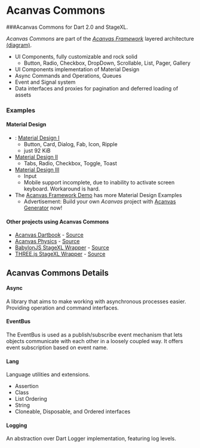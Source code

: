 # Acanvas Commons

###Acanvas Commons for Dart 2.0 and StageXL.

*Acanvas Commons* are part of the *[Acanvas Framework](http://acanvas.sounddesignz.com/acanvas-framework/)* layered architecture [(diagram)](http://acanvas.sounddesignz.com/template/assets/home/acanvas_spring_architecture.png).

* UI Components, fully customizable and rock solid
  * Button, Radio, Checkbox, DropDown, Scrollable, List, Pager, Gallery
* UI Components implementation of Material Design
* Async Commands and Operations, Queues
* Event and Signal system
* Data interfaces and proxies for pagination and deferred loading of assets


### Examples

#### Material Design

* : [Material Design I](http://acanvas.sounddesignz.com/acanvas-commons/material_buttons.html) 
  * Button, Card, Dialog, Fab, Icon, Ripple
  * just 92 KiB
* [Material Design II](http://acanvas.sounddesignz.com/acanvas-commons/material_radio.html)
  * Tabs, Radio, Checkbox, Toggle, Toast
* [Material Design III](http://acanvas.sounddesignz.com/acanvas-commons/material_input.html)
  * Input
  * Mobile support incomplete, due to inability to activate screen keyboard. Workaround is hard.
* The [Acanvas Framework Demo](http://acanvas.sounddesignz.com/acanvas-framework/) has more Material Design Examples
  * Advertisement: Build your own *Acanvas* project with [Acanvas Generator](https://github.com/acanvas/acanvas-generator) now!


#### Other projects using Acanvas Commons

* [Acanvas Dartbook](http://acanvas.sounddesignz.com/acanvas-dartbook/) - [Source](https://github.com/acanvas/acanvas-dartbook)
* [Acanvas Physics](http://acanvas.sounddesignz.com/acanvas-physics/) - [Source](https://github.com/blockforest/acanvas-physics/tree/master/lib/src/Examples)
* [BabylonJS StageXL Wrapper](http://acanvas.sounddesignz.com/stagexl/babylonjs-interop/) - [Source](https://github.com/block-forest/babylonjs-dart-facade/tree/master/example)
* [THREE.js StageXL Wrapper](http://acanvas.sounddesignz.com/stagexl/threejs-interop/) - [Source](https://github.com/block-forest/threejs-dart-facade/tree/master/example)



## Acanvas Commons Details

#### Async
A library that aims to make working with asynchronous processes easier. 
Providing operation and command interfaces.

#### EventBus
The EventBus is used as a publish/subscribe event mechanism that lets objects communicate with each other in a loosely coupled way. 
It offers event subscription based on event name.

#### Lang
Language utilities and extensions.
* Assertion
* Class
* List Ordering
* String
* Cloneable, Disposable, and Ordered interfaces

#### Logging
An abstraction over Dart Logger implementation, featuring log levels.